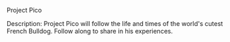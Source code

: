 Project Pico

Description:
Project Pico will follow the life and times of the world's cutest French Bulldog. 
Follow along to share in his experiences.
